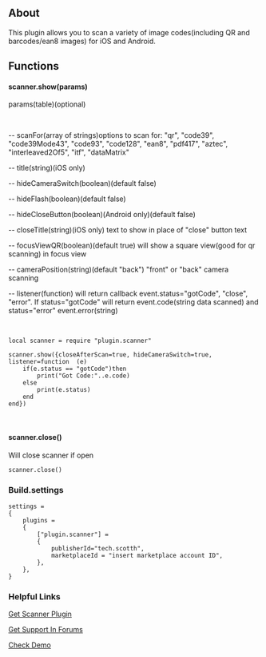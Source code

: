## About

This plugin allows you to scan a variety of image codes(including QR and barcodes/ean8 images) for iOS and Android.


## Functions

#### scanner.show(params)

params(table)(optional)

&nbsp;

-- scanFor(array of strings)options to scan for: "qr", "code39", "code39Mode43", "code93", "code128", "ean8", "pdf417", "aztec", "interleaved2Of5", "itf", "dataMatrix"

-- title(string)(iOS only)

-- hideCameraSwitch(boolean)(default false)

-- hideFlash(boolean)(default false)

-- hideCloseButton(boolean)(Android only)(default false)

-- closeTitle(string)(iOS only) text to show in place of "close" button text

-- focusViewQR(boolean)(default true) will show a square view(good for qr scanning) in focus view

-- cameraPosition(string)(default "back") "front" or "back" camera scanning

-- listener(function) will return callback event.status="gotCode", "close", "error". If status="gotCode" will return event.code(string data scanned) and status="error" event.error(string)

&nbsp;

```
local scanner = require "plugin.scanner"

scanner.show({closeAfterScan=true, hideCameraSwitch=true, listener=function  (e)
	if(e.status == "gotCode")then
		print("Got Code:"..e.code)
	else
		print(e.status)
	end
end})
```
&nbsp;

#### scanner.close()

Will close scanner if open

```
scanner.close()
```

### Build.settings
```
settings =
{
	plugins =
	{
		["plugin.scanner"] =
		{
			publisherId="tech.scotth",
			marketplaceId = "insert marketplace account ID",
		},
	},
}
```


### Helpful Links



[Get Scanner Plugin](https://solar2dmarketplace.com/plugins?Scanner_tech-scotth)

[Get Support In Forums](https://forums.solar2d.com/c/corona-marketplace/13)

[Check Demo](https://github.com/scottrules44/scanner-demo)

